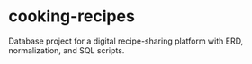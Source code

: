 # cooking-recipes
Database project for a digital recipe-sharing platform with ERD, normalization, and SQL scripts.
